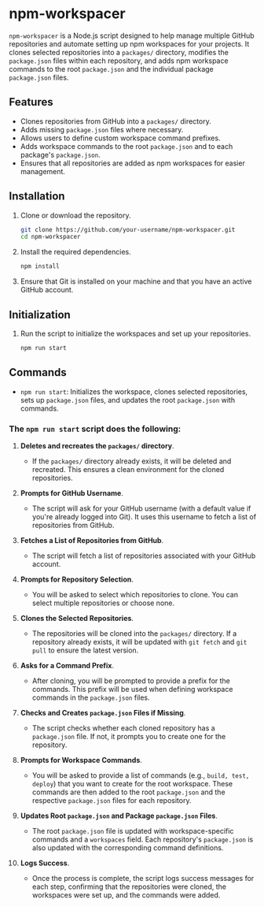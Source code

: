 
# npm-workspacer

`npm-workspacer` is a Node.js script designed to help manage multiple GitHub repositories and automate setting up npm workspaces for your projects. It clones selected repositories into a `packages/` directory, modifies the `package.json` files within each repository, and adds npm workspace commands to the root `package.json` and the individual package `package.json` files.

## Features

- Clones repositories from GitHub into a `packages/` directory.
- Adds missing `package.json` files where necessary.
- Allows users to define custom workspace command prefixes.
- Adds workspace commands to the root `package.json` and to each package's `package.json`.
- Ensures that all repositories are added as npm workspaces for easier management.

## Installation

1. Clone or download the repository.

   ```bash
   git clone https://github.com/your-username/npm-workspacer.git
   cd npm-workspacer
   ```

2. Install the required dependencies.

   ```bash
   npm install
   ```

3. Ensure that Git is installed on your machine and that you have an active GitHub account.

## Initialization

1. Run the script to initialize the workspaces and set up your repositories.

   ```bash
   npm run start
   ```
## Commands

- `npm run start`: Initializes the workspace, clones selected repositories, sets up `package.json` files, and updates the root `package.json` with commands.

### The `npm run start` script does the following:

1. **Deletes and recreates the `packages/` directory**.
   - If the `packages/` directory already exists, it will be deleted and recreated. This ensures a clean environment for the cloned repositories.

2. **Prompts for GitHub Username**.
   - The script will ask for your GitHub username (with a default value if you're already logged into Git). It uses this username to fetch a list of repositories from GitHub.

3. **Fetches a List of Repositories from GitHub**.
   - The script will fetch a list of repositories associated with your GitHub account.

4. **Prompts for Repository Selection**.
   - You will be asked to select which repositories to clone. You can select multiple repositories or choose none.

5. **Clones the Selected Repositories**.
   - The repositories will be cloned into the `packages/` directory. If a repository already exists, it will be updated with `git fetch` and `git pull` to ensure the latest version.

6. **Asks for a Command Prefix**.
   - After cloning, you will be prompted to provide a prefix for the commands. This prefix will be used when defining workspace commands in the `package.json` files.

7. **Checks and Creates `package.json` Files if Missing**.
   - The script checks whether each cloned repository has a `package.json` file. If not, it prompts you to create one for the repository.

8. **Prompts for Workspace Commands**.
   - You will be asked to provide a list of commands (e.g., `build, test, deploy`) that you want to create for the root workspace. These commands are then added to the root `package.json` and the respective `package.json` files for each repository.

9. **Updates Root `package.json` and Package `package.json` Files**.
   - The root `package.json` file is updated with workspace-specific commands and a `workspaces` field. Each repository's `package.json` is also updated with the corresponding command definitions.

10. **Logs Success**.
    - Once the process is complete, the script logs success messages for each step, confirming that the repositories were cloned, the workspaces were set up, and the commands were added.

